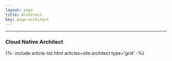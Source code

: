 ```yaml
---
layout: page
title: Architect
key: page-architect
---
```


<div class="article__content" markdown="1">

---

### Cloud Native Architect

<!--more-->

</div>

<div class="layout--articles">
 
{%- include article-list.html articles=site.architect type='grid' -%}

</div>